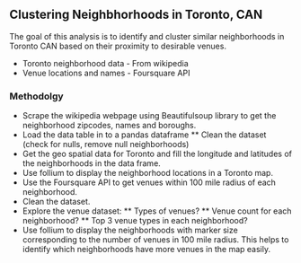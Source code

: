 ## Clustering Neighbhorhoods in Toronto, CAN

The goal of this analysis is to identify and cluster similar neighborhoods in Toronto CAN based on their proximity to desirable venues.

* Toronto neighborhood data - From wikipedia
* Venue locations and names - Foursquare API


### Methodolgy
* Scrape the wikipedia webpage using Beautifulsoup library to get the neighborhood zipcodes, names and boroughs. 
* Load the data table in to a pandas dataframe
** Clean the dataset (check for nulls, remove null neighborhoods)
* Get the geo spatial data for Toronto and fill the longitude and latitudes of the neighborhoods in the data frame.
* Use follium to display the neighborhood locations in a Toronto map.
* Use the Foursquare API to get venues within 100 mile radius of each neighborhood.
* Clean the dataset.
* Explore the venue dataset:
** Types of venues?
** Venue count for each neighborhood?
** Top 3 venue types in each neighborhood?
* Use follium to display the neighborhoods with marker size corresponding to the number of venues in 100 mile radius. This helps to identify which neighborhoods have more venues in the map easily.

